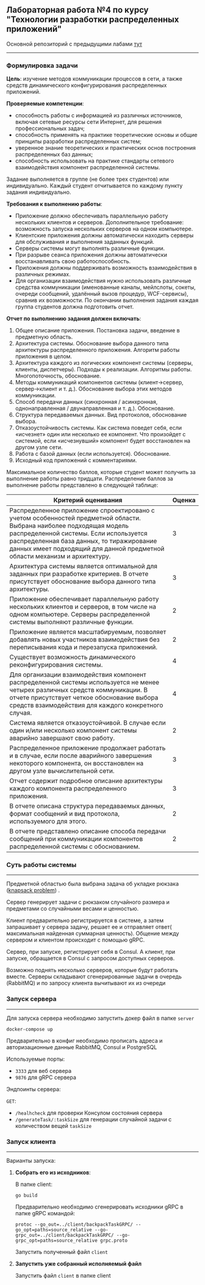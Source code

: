 ## Лабораторная работа №4 по курсу "Технологии разработки распределенных приложений"

Основной репозиторий с предыдущими
лабами [тут](https://github.com/true-seeker/distrubuted_application_university_course)
___

### Формулировка задачи

**Цель**: изучение методов коммуникации процессов в сети, а также средств динамического конфигурирования распределенных
приложений.

**Проверяемые компетенции**:

* способность работы с информацией из различных источников, включая сетевые ресурсы сети Интернет, для решения
  профессиональных задач;
* способность применять на практике теоретические основы и общие принципы разработки распределенных систем;
* уверенное знание теоретических и практических основ построения распределенных баз данных;
* способность использовать на практике стандарты сетевого взаимодействия компонент распределенной системы.

Задание выполняется в группе (не более трех студентов) или индивидуально. Каждый студент отчитывается по каждому пункту
задания индивидуально.

**Требования к выполнению работы**:

* Приложение должно обеспечивать параллельную работу нескольких клиентов и серверов. Дополнительное требование:
  возможность запуска нескольких серверов на одном компьютере.
* Клиентские приложения должны автоматически находить серверы для обслуживания и выполнения заданных функций.
* Серверы системы могут выполнять различные функции.
* При разрыве сеанса приложения должны автоматически восстанавливать свою работоспособность.
* Приложения должны поддерживать возможность взаимодействия в различных режимах.
* Для организации взаимодействия нужно использовать различные средства коммуникации (именованные каналы, мейлслоты,
  сокеты, очереди сообщений, удалённый вызов процедур, WCF-сервисы), сравнив их возможности.
  По окончании выполнения задания каждая группа студентов должна подготовить отчет.

**Отчет по выполнению задания должен включать**:

1. Общее описание приложения. Постановка задачи, введение в предметную область.
2. Архитектура системы. Обоснование выбора данного типа архитектуры распределенного приложения. Алгоритм работы
   приложения в целом.
3. Архитектура каждого из логических компонент системы (серверы, клиенты, диспетчеры). Подходы к реализации. Алгоритмы
   работы. Многопоточность, обоснование.
4. Методы коммуникаций компонентов системы (клиент→сервер, сервер→клиент и т. д.). Обоснование выбора этих методов
   коммуникации.
5. Способ передачи данных (синхронная / асинхронная, однонаправленная / двунаправленная и т. д.). Обоснование.
6. Структура передаваемых данных. Вид протоколов, обоснование выбора.
7. Отказоустойчивость системы. Как система поведет себя, если «исчезнет» один или несколько ее компонент. Что произойдет
   с системой, если «исчезнувший» компонент будет восстановлен на другом узле сети.
8. Работа с базой данных (если используется). Обоснование.
9. Исходный код приложений с комментариями.

Максимальное количество баллов, которые студент может получить за выполнение работы равно тридцати. Распределение баллов
за выполнение работы представлено в следующей таблице:

| Критерий оценивания                                                                                                                                                                                                                                                                        | Оценка |
|--------------------------------------------------------------------------------------------------------------------------------------------------------------------------------------------------------------------------------------------------------------------------------------------|--------|
| Распределенное приложение спроектировано с учетом особенностей предметной области. Выбрана наиболее подходящая модель распределенной системы. Если используется распределенная база данных, то тиражирование данных имеет подходящий для данной предметной области механизм и архитектуру. | 3      |
| Архитектура системы является оптимальной для заданных при разработке критериев. В отчете присутствует обоснование выбора данного типа архитектуры.                                                                                                                                         | 3      |
| Приложение обеспечивает параллельную работу нескольких клиентов и серверов, в том числе на одном компьютере. Серверы распределенной системы выполняют различные функции.                                                                                                                   | 2      |
| Приложение является масштабируемым, позволяет добавлять новых участников взаимодействия без переписывания кода и перезапуска приложений.                                                                                                                                                   | 2      |
| Существует возможность динамического реконфигурирования системы.                                                                                                                                                                                                                           | 4      |
| Для организации взаимодействия компонент распределенной системы используется не менее четырех различных средств коммуникации. В отчете присутствует четкое обоснование выбора средств взаимодействия для каждого конкретного случая.                                                       | 4      |
| Система является отказоустойчивой. В случае если один и/или несколько компонент системы аварийно завершают свою работу.                                                                                                                                                                    | 2      |
| Распределенное приложение продолжает работать и в случае, если после аварийного завершения некоторого компонента, он восстановлен на другом узле вычислительной сети.                                                                                                                      | 3      |
| Отчет содержит подробное описание архитектуры каждого компонента распределенного приложения.                                                                                                                                                                                               | 3      |
| В отчете описана структура передаваемых данных, формат сообщений и вид протокола, используемого для этого.                                                                                                                                                                                 | 2      |
| В отчете представлено описание способа передачи сообщений при коммуникации компонентов распределенной системы с обоснованием.                                                                                                                                                              | 2      |

### Суть работы системы

___

Предметной областью была выбрана задача об укладке
рюкзака ([knapsack problem](https://ru.wikipedia.org/wiki/%D0%97%D0%B0%D0%B4%D0%B0%D1%87%D0%B0_%D0%BE_%D1%80%D1%8E%D0%BA%D0%B7%D0%B0%D0%BA%D0%B5))
.

Сервер генерирует задачи с рюкзаком случайного размера и предметами со случайными весами и ценностью.

Клиент предварительно регистрируется в системе, а затем запрашивает у сервера задачу, решает ее и отправляет ответ(
максимальная найденная суммарная ценность). Общение между сервером и клиентом происходит с помощью gRPC.

Сервер, при запуске, регистрирует себя в Consul. А клиент, при запуске, обращается в Consul с запросом доступных
серверов.

Возможно поднять несколько серверов, которые будут работать вместе. Серверы складывают сгенерированные задачи в
очередь (RabbitMQ) и по запросу клиента вычитывают их из очереди

### Запуск сервера

___

Для запуска сервера необходимо запустить докер файл в папке `server`

```
docker-compose up
```

Предварительно в конфиг необходимо прописать адреса и авторизационные данные RabbitMQ, Consul и PostgreSQL

Используемые порты:

* `3333` для веб сервера
* `9876` для gRPC сервера

Эндпоинты сервера:

`GET`:

* `/healhcheck`  для проверки Консулом состояния сервера
* `/generateTask/:taskSize` для генерации случайной задачи с количеством вещей `taskSize`

### Запуск клиента

___

Варианты запуска:

1. **Собрать его из исходников**:

   В папке client:
    ```
    go build
    ```

   Предварительно необходимо сгенерировать исходники gRPC в папке gRPC командой:

    ```
    protoc --go_out=../client/backpackTaskGRPC/ --go_opt=paths=source_relative --go-grpc_out=../client/backpackTaskGRPC/ --go-grpc_opt=paths=source_relative grpc.proto
    ```

   Запустить полученный файл `client`


2. **Запустить уже собранный исполняемый файл**

   Запустить файл `client` в папке client

